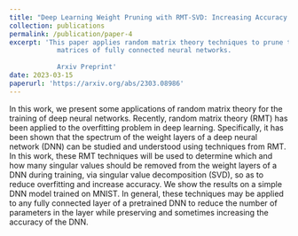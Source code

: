 ```yaml
---
title: "Deep Learning Weight Pruning with RMT-SVD: Increasing Accuracy and Reducing Overfitting"
collection: publications
permalink: /publication/paper-4
excerpt: 'This paper applies random matrix theory techniques to prune the weight
            matrices of fully connected neural networks.
            
            Arxiv Preprint'
date: 2023-03-15
paperurl: 'https://arxiv.org/abs/2303.08986' 
---
```

In this work, we present some applications of random matrix theory for the training of deep neural networks. Recently, random matrix theory (RMT) has been applied to the overfitting problem in deep learning. Specifically, it has been shown that the spectrum of the weight layers of a deep neural network (DNN) can be studied and understood using techniques from RMT. In this work, these RMT techniques will be used to determine which and how many singular values should be removed from the weight layers of a DNN during training, via singular value decomposition (SVD), so as to reduce overfitting and increase accuracy. We show the results on a simple DNN model trained on MNIST. In general, these techniques may be applied to any fully connected layer of a pretrained DNN to reduce the number of parameters in the layer while preserving and sometimes increasing the accuracy of the DNN.